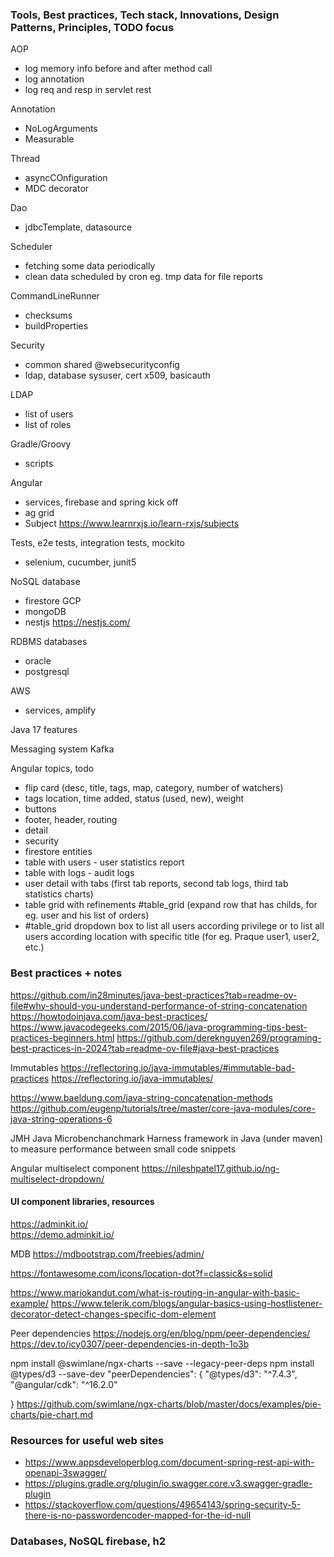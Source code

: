 ### Tools, Best practices, Tech stack, Innovations, Design Patterns, Principles, TODO focus

AOP
- log memory info before and after method call
- log annotation
- log req and resp in servlet rest 

Annotation
- NoLogArguments
- Measurable

Thread
- asyncCOnfiguration
- MDC decorator

Dao
- jdbcTemplate, datasource

Scheduler 
- fetching some data periodically
- clean data scheduled by cron eg. tmp data for file reports

CommandLineRunner
- checksums
- buildProperties

Security
- common shared @websecurityconfig
- ldap, database sysuser, cert x509, basicauth

LDAP
- list of users
- list of roles

Gradle/Groovy
- scripts 

Angular
- services, firebase and spring kick off
- ag grid
- Subject https://www.learnrxjs.io/learn-rxjs/subjects

Tests, e2e tests, integration tests, mockito
- selenium, cucumber, junit5

NoSQL database 
- firestore GCP
- mongoDB
- nestjs https://nestjs.com/ 

RDBMS databases
- oracle
- postgresql

AWS 
- services, amplify 

Java 17 features

Messaging system
Kafka

Angular topics, todo
- flip card (desc, title, tags, map, category, number of watchers)
- tags location, time added, status (used, new), weight
- buttons
- footer, header, routing
- detail
- security 
- firestore entities
- table with users - user statistics report
- table with logs - audit logs 
- user detail with tabs (first tab reports, second tab logs, third tab statistics charts)
- table grid with refinements #table_grid (expand row that has childs, for eg. user and his list of orders)
- #table_grid dropdown box to list all users according privilege or to list all users according location with specific title (for eg. Praque user1, user2, etc.)



### Best practices + notes
https://github.com/in28minutes/java-best-practices?tab=readme-ov-file#why-should-you-understand-performance-of-string-concatenation
https://howtodoinjava.com/java-best-practices/
https://www.javacodegeeks.com/2015/06/java-programming-tips-best-practices-beginners.html
https://github.com/dereknguyen269/programing-best-practices-in-2024?tab=readme-ov-file#java-best-practices

Immutables
https://reflectoring.io/java-immutables/#immutable-bad-practices
https://reflectoring.io/java-immutables/

https://www.baeldung.com/java-string-concatenation-methods
https://github.com/eugenp/tutorials/tree/master/core-java-modules/core-java-string-operations-6

JMH Java Microbenchanchmark Harness framework in Java (under maven) to measure performance between small code snippets 

Angular multiselect component
https://nileshpatel17.github.io/ng-multiselect-dropdown/



#### UI component libraries, resources 
https://adminkit.io/  
https://demo.adminkit.io/

MDB
https://mdbootstrap.com/freebies/admin/

https://fontawesome.com/icons/location-dot?f=classic&s=solid

https://www.mariokandut.com/what-is-routing-in-angular-with-basic-example/
https://www.telerik.com/blogs/angular-basics-using-hostlistener-decorator-detect-changes-specific-dom-element

Peer dependencies
https://nodejs.org/en/blog/npm/peer-dependencies/
https://dev.to/icy0307/peer-dependencies-in-depth-1o3b

npm install @swimlane/ngx-charts --save --legacy-peer-deps
npm install @types/d3 --save-dev
"peerDependencies": {
"@types/d3": "^7.4.3",
"@angular/cdk": "^16.2.0"

}
https://github.com/swimlane/ngx-charts/blob/master/docs/examples/pie-charts/pie-chart.md


### Resources for useful web sites
- https://www.appsdeveloperblog.com/document-spring-rest-api-with-openapi-3swagger/
- https://plugins.gradle.org/plugin/io.swagger.core.v3.swagger-gradle-plugin
- https://stackoverflow.com/questions/49654143/spring-security-5-there-is-no-passwordencoder-mapped-for-the-id-null


### Databases, NoSQL firebase, h2
```

```
